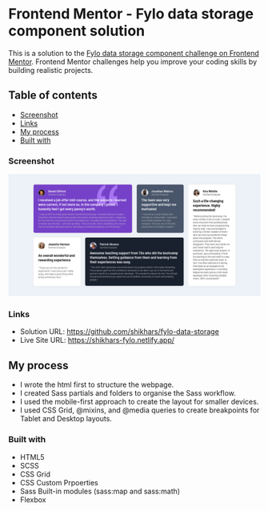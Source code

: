# Frontend Mentor - Fylo data storage component solution

This is a solution to the [Fylo data storage component challenge on Frontend Mentor](https://www.frontendmentor.io/challenges/fylo-data-storage-component-1dZPRbV5n). Frontend Mentor challenges help you improve your coding skills by building realistic projects. 

## Table of contents

- [Screenshot](#screenshot)
- [Links](#links)
- [My process](#my-process)
- [Built with](#built-with)

### Screenshot

![](https://github.com/shikhars/testimonial-grid/blob/nondefault/src/images/Screenshot.png)


### Links

- Solution URL: https://github.com/shikhars/fylo-data-storage
- Live Site URL: https://shikhars-fylo.netlify.app/

## My process

- I wrote the html first to structure the webpage.
- I created Sass partials and folders to organise the Sass workflow.
- I used the mobile-first approach to create the layout for smaller devices.
- I used CSS Grid, @mixins, and @media queries to create breakpoints for Tablet and Desktop layouts.

### Built with

- HTML5
- SCSS
- CSS Grid
- CSS Custom Prpoerties
- Sass Built-in modules (sass:map and sass:math)
- Flexbox
